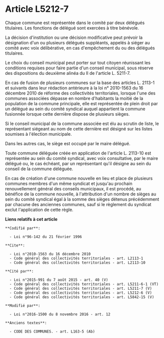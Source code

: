 # Article L5212-7

Chaque commune est représentée dans le comité par deux délégués titulaires. Les fonctions de délégué sont exercées à titre
bénévole. 

La décision d'institution ou une décision modificative peut prévoir la désignation d'un ou plusieurs délégués suppléants,
appelés à siéger au comité avec voix délibérative, en cas d'empêchement du ou des délégués titulaires. 

Le choix du conseil municipal peut porter sur tout citoyen réunissant les conditions requises pour faire partie d'un conseil
municipal, sous réserve des dispositions du deuxième alinéa du II de l'article L. 5211-7. 

En cas de fusion de plusieurs communes sur la base des articles L. 2113-1 et suivants dans leur rédaction antérieure à la loi
n° 2010-1563 du 16 décembre 2010 de réforme des collectivités territoriales, lorsque l'une des communes associées dépasse en
nombre d'habitants la moitié de la population de la commune principale, elle est représentée de plein droit par un délégué au
sein du comité syndical auquel appartient la commune fusionnée lorsque cette dernière dispose de plusieurs sièges. 

Si le conseil municipal de la commune associée est élu au scrutin de liste, le représentant siégeant au nom de cette dernière
est désigné sur les listes soumises à l'élection municipale. 

Dans les autres cas, le siège est occupé par le maire délégué. 

Toute commune déléguée créée en application de l'article L. 2113-10 est représentée au sein du comité syndical, avec voix
consultative, par le maire délégué ou, le cas échéant, par un représentant qu'il désigne au sein du conseil de la commune
déléguée.

En cas de création d'une commune nouvelle en lieu et place de plusieurs communes membres d'un même syndicat et jusqu'au
prochain renouvellement général des conseils municipaux, il est procédé, au bénéfice de la commune nouvelle, à l'attribution
d'un nombre de sièges au sein du comité syndical égal à la somme des sièges détenus précédemment par chacune des anciennes
communes, sauf si le règlement du syndicat exclut l'application de cette règle.

**Liens relatifs à cet article**

	**Codifié par**:

	  - Loi n°96-142 du 21 février 1996

	**Cite**:

	  - Loi n°2010-1563 du 16 décembre 2010
	  - Code général des collectivités territoriales - art. L2113-1
	  - Code général des collectivités territoriales - art. L2113-10

	**Cité par**:

	  - Loi n°2015-991 du 7 août 2015 - art. 40 (V)
	  - Code général des collectivités territoriales - art. L5211-6-1 (VT)
	  - Code général des collectivités territoriales - art. L5211-7 (V)
	  - Code général des collectivités territoriales - art. L5212-6 (V)
	  - Code général des collectivités territoriales - art. L5842-15 (V)

	**Modifié par**:

	  - Loi n°2016-1500 du 8 novembre 2016 - art. 12

	**Anciens textes**:

	  - CODE DES COMMUNES. - art. L163-5 (Ab)
